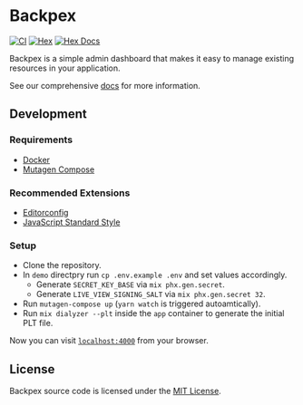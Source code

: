 # Backpex

[![CI](https://github.com/naymspace/backpex/actions/workflows/ci.yml/badge.svg)](https://github.com/naymspace/backpex/actions/workflows/ci.yml)
[![Hex](https://img.shields.io/hexpm/v/backpex.svg)](https://hex.pm/packages/backpex)
[![Hex Docs](https://img.shields.io/badge/hex-docs-green)](https://hexdocs.pm/backpex)

Backpex is a simple admin dashboard that makes it easy to manage existing resources in your application.

See our comprehensive [docs](https://hexdocs.pm/backpex) for more information.

## Development

### Requirements

- [Docker](https://www.docker.com/)
- [Mutagen Compose](https://mutagen.io/documentation/orchestration/compose)

### Recommended Extensions

- [Editorconfig](http://editorconfig.org)
- [JavaScript Standard Style](https://github.com/standard/standard#are-there-text-editor-plugins)

### Setup

- Clone the repository.
- In `demo` directpry run `cp .env.example .env` and set values accordingly.
  - Generate `SECRET_KEY_BASE` via `mix phx.gen.secret`.
  - Generate `LIVE_VIEW_SIGNING_SALT` via `mix phx.gen.secret 32`.
- Run `mutagen-compose up` (`yarn watch` is triggered autoamtically).
- Run `mix dialyzer --plt` inside the `app` container to generate the initial PLT file.

Now you can visit [`localhost:4000`](http://localhost:4000) from your browser.

## License

Backpex source code is licensed under the [MIT License](LICENSE.md).
